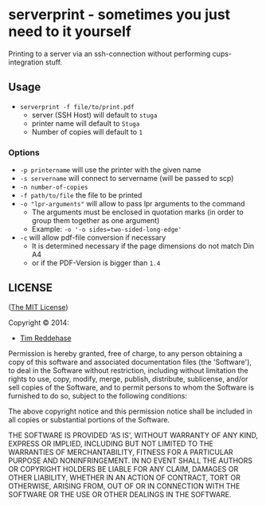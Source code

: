 # serverprint - sometimes you just need to it yourself

Printing to a server via an ssh-connection without performing
cups-integration stuff.

## Usage

- `serverprint -f file/to/print.pdf`
  - server (SSH Host) will default to `stuga`
  - printer name will default to `Stuga`
  - Number of copies will default to `1`

### Options

- `-p printername` will use the printer with the given name
- `-s servername` will connect to servername (will be passed to scp)
- `-n number-of-copies`
- `-f path/to/file` the file to be printed
- `-o "lpr-arguments"` will allow to pass lpr arguments to the command
  - The arguments must be enclosed in quotation marks (in order to group them together as one argument)
  - Example: `-o '-o sides=two-sided-long-edge'`
- `-c` will allow pdf-file conversion if necessary
  - It is determined necessary if the page dimensions do not match Din A4
  - or if the PDF-Version is bigger than `1.4`

## LICENSE

([The MIT License][mit])

Copyright © 2014:

- [Tim Reddehase][1]

Permission is hereby granted, free of charge, to any person obtaining
a copy of this software and associated documentation files (the
'Software'), to deal in the Software without restriction, including
without limitation the rights to use, copy, modify, merge, publish,
distribute, sublicense, and/or sell copies of the Software, and to
permit persons to whom the Software is furnished to do so, subject to
the following conditions:

The above copyright notice and this permission notice shall be
included in all copies or substantial portions of the Software.

THE SOFTWARE IS PROVIDED 'AS IS', WITHOUT WARRANTY OF ANY KIND,
EXPRESS OR IMPLIED, INCLUDING BUT NOT LIMITED TO THE WARRANTIES OF
MERCHANTABILITY, FITNESS FOR A PARTICULAR PURPOSE AND NONINFRINGEMENT.
IN NO EVENT SHALL THE AUTHORS OR COPYRIGHT HOLDERS BE LIABLE FOR ANY
CLAIM, DAMAGES OR OTHER LIABILITY, WHETHER IN AN ACTION OF CONTRACT,
TORT OR OTHERWISE, ARISING FROM, OUT OF OR IN CONNECTION WITH THE
SOFTWARE OR THE USE OR OTHER DEALINGS IN THE SOFTWARE.

[mit]: http://opensource.org/licenses/MIT
[1]: https://rightsrestricted.com
